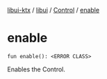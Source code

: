 [libui-ktx](../../index.md) / [libui](../index.md) / [Control](index.md) / [enable](./enable.md)

# enable

`fun enable(): <ERROR CLASS>`

Enables the Control.

